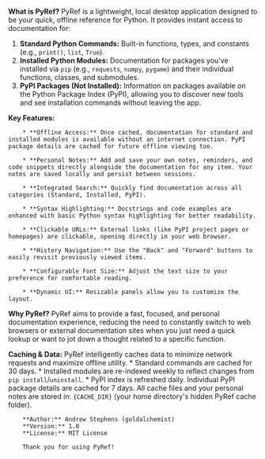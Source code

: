  **What is PyRef?**
        PyRef is a lightweight, local desktop application designed to be your quick, offline reference for Python. It provides instant access to documentation for:
      
1.  **Standard Python Commands:** Built-in functions, types, and constants (e.g., `print()`, `list`, `True`).
2.  **Installed Python Modules:** Documentation for packages you've installed via `pip` (e.g., `requests`, `numpy`, `pygame`) and their individual functions, classes, and submodules.
3.  **PyPI Packages (Not Installed):** Information on packages available on the Python Package Index (PyPI), allowing you to discover new tools and see installation commands without leaving the app.

 **Key Features:**
       
        
        * **Offline Access:** Once cached, documentation for standard and installed modules is available without an internet connection. PyPI package details are cached for future offline viewing too.
       
        * **Personal Notes:** Add and save your own notes, reminders, and code snippets directly alongside the documentation for any item. Your notes are saved locally and persist between sessions.
      
        * **Integrated Search:** Quickly find documentation across all categories (Standard, Installed, PyPI).
      
        * **Syntax Highlighting:** Docstrings and code examples are enhanced with basic Python syntax highlighting for better readability.
       
        * **Clickable URLs:** External links (like PyPI project pages or homepages) are clickable, opening directly in your web browser.
       
        * **History Navigation:** Use the "Back" and "Forward" buttons to easily revisit previously viewed items.
       
        * **Configurable Font Size:** Adjust the text size to your preference for comfortable reading.
       
        * **Dynamic UI:** Resizable panels allow you to customize the layout.
        
**Why PyRef?**
        PyRef aims to provide a fast, focused, and personal documentation experience, reducing the need to constantly switch to web browsers or external documentation sites when you just need a quick lookup or want to jot down a thought related to a specific function.

**Caching & Data:**
        PyRef intelligently caches data to minimize network requests and maximize offline utility.
        * Standard commands are cached for 30 days.
        * Installed modules are re-indexed weekly to reflect changes from `pip install`/`uninstall`.
        * PyPI index is refreshed daily. Individual PyPI package details are cached for 7 days.
        All cache files and your personal notes are stored in:
         `{CACHE_DIR}` (your home directory's hidden PyRef cache folder).

        **Author:** Andrew Stephens (goldalchemist)
        **Version:** 1.0
        **License:** MIT License

        Thank you for using PyRef!
